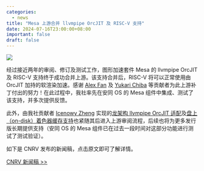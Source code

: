 ```yaml
---
categories:
  - news
title: "Mesa 上游合并 llvmpipe OrcJIT 及 RISC-V 支持"
date: 2024-07-16T23:00:00+08:00
important: false
draft: false
---
```

![](/assets/news/2024-07-16-mesa-llvmpipe-orcjit-and-risc-v-support-merged.png)

经过接近两年的审阅、修订及测试工作，图形加速套件 Mesa 的 llvmpipe OrcJIT 及 RISC-V 支持终于成功合并上游。该支持合并后，RISC-V 将可以正常使用由 OrcJIT 加持的软渲染加速。感谢 [Alex Fan](https://github.com/alexfanqi) 及 [Yukari Chiba](https://github.com/YukariChiba) 等贡献者为此上游补丁付出的努力！在此过程中，我社率先在安同 OS 的 Mesa 组件中集成、测试了该支持，并多次提供反馈。

此外，由我社贡献者 [Icenowy Zheng](https://github.com/Icenowy) 实现的[龙架构 llvmpipe OrcJIT 适配](https://gitlab.freedesktop.org/mesa/mesa/-/merge_requests/30197)及[盘上（on-disk）着色器缓存支持](https://gitlab.freedesktop.org/mesa/mesa/-/merge_requests/30036)也紧随其后进入上游审阅流程，后续也将为更多发行版长期提供支持（安同 OS 的 Mesa 组件已在过去一段时间对这部分功能进行测试了测试验证）。

如下是 CNRV 发布的新闻稿，点击原文即可了解详情。

[CNRV 新闻稿 >> ](https://mp.weixin.qq.com/s/mlgZcAVUD8BGIGyA500sEg)
